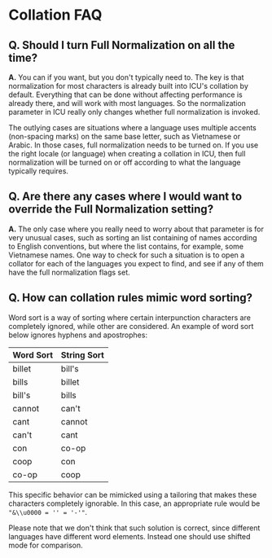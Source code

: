 <!--
© 2020 and later: Unicode, Inc. and others.
License & terms of use: http://www.unicode.org/copyright.html
-->

# Collation FAQ

## Q. Should I turn Full Normalization on all the time?

**A.** You can if you want, but you don't typically need to. The key is that
normalization for most characters is already built into ICU's collation by
default. Everything that can be done without affecting performance is already
there, and will work with most languages. So the normalization parameter in ICU
really only changes whether full normalization is invoked.

The outlying cases are situations where a language uses multiple accents
(non-spacing marks) on the same base letter, such as Vietnamese or Arabic. In
those cases, full normalization needs to be turned on. If you use the right
locale (or language) when creating a collation in ICU, then full normalization
will be turned on or off according to what the language typically requires.

## Q. Are there any cases where I would want to override the Full Normalization setting?

**A.** The only case where you really need to worry about that parameter is for
very unusual cases, such as sorting an list containing of names according to
English conventions, but where the list contains, for example, some Vietnamese
names. One way to check for such a situation is to open a collator for each of
the languages you expect to find, and see if any of them have the full
normalization flags set.

## Q. How can collation rules mimic word sorting?

Word sort is a way of sorting where certain interpunction characters are
completely ignored, while other are considered. An example of word sort below
ignores hyphens and apostrophes:

Word Sort | String Sort
--------- | -----------
billet    | bill's
bills     | billet
bill's    | bills
cannot    | can't
cant      | cannot
can't     | cant
con       | co-op
coop      | con
co-op     | coop

This specific behavior can be mimicked using a tailoring that makes these
characters completely ignorable. In this case, an appropriate rule would be
`"&\\u0000 = '' = '-'"`.

Please note that we don't think that such solution is correct, since different
languages have different word elements. Instead one should use shifted mode for
comparison.
